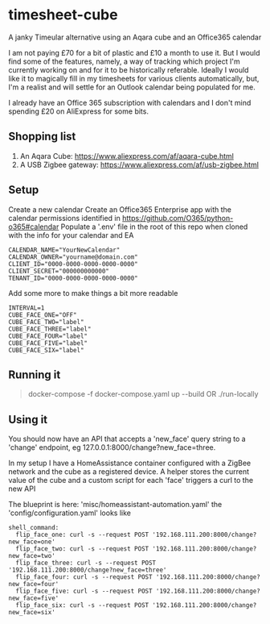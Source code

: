 # timesheet-cube
A janky Timeular alternative using an Aqara cube and an Office365 calendar

I am not paying £70 for a bit of plastic and £10 a month to use it. But I would find some of the features, namely, a way of tracking which project I'm currently working on and for it to be historically referable. Ideally I would like it to magically fill in my timesheets for various clients automatically, but, I'm a realist and will settle for an Outlook calendar being populated for me.

I already have an Office 365 subscription with calendars and I don't mind spending £20 on AliExpress for some bits.


## Shopping list
1) An Aqara Cube: https://www.aliexpress.com/af/aqara-cube.html
2) A USB Zigbee gateway: https://www.aliexpress.com/af/usb-zigbee.html

## Setup
Create a new calendar
Create an Office365 Enterprise app with the calendar permissions identified in https://github.com/O365/python-o365#calendar
Populate a '.env' file in the root of this repo when cloned with the info for your calendar and EA
```
CALENDAR_NAME="YourNewCalendar"
CALENDAR_OWNER="yourname@domain.com"
CLIENT_ID="0000-0000-0000-0000-0000"
CLIENT_SECRET="000000000000"
TENANT_ID="0000-0000-0000-0000-0000"
```

Add some more to make things a bit more readable
```
INTERVAL=1
CUBE_FACE_ONE="OFF"
CUBE_FACE_TWO="label"
CUBE_FACE_THREE="label"
CUBE_FACE_FOUR="label"
CUBE_FACE_FIVE="label"
CUBE_FACE_SIX="label"
```

## Running it
> docker-compose -f docker-compose.yaml up --build
OR
> ./run-locally

## Using it
You should now have an API that accepts a 'new_face' query string to a 'change' endpoint, eg 127.0.0.1:8000/change?new_face=three.

In my setup I have a HomeAssistance container configured with a ZigBee network and the cube as a registered device. A helper <INSERTIMAGE>
stores the current value of the cube and a custom script for each 'face' triggers a curl to the new API

The blueprint is here: 'misc/homeassistant-automation.yaml'
the 'config/configuration.yaml' looks like
```
shell_command:
  flip_face_one: curl -s --request POST '192.168.111.200:8000/change?new_face=one'
  flip_face_two: curl -s --request POST '192.168.111.200:8000/change?new_face=two'
  flip_face_three: curl -s --request POST '192.168.111.200:8000/change?new_face=three'
  flip_face_four: curl -s --request POST '192.168.111.200:8000/change?new_face=four'
  flip_face_five: curl -s --request POST '192.168.111.200:8000/change?new_face=five'
  flip_face_six: curl -s --request POST '192.168.111.200:8000/change?new_face=six'
```
